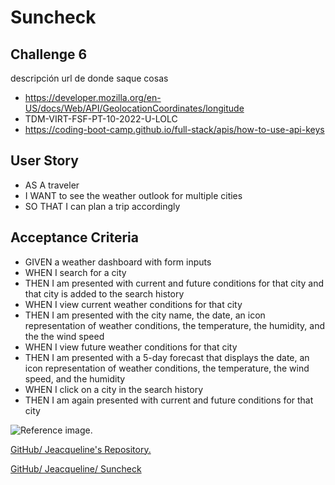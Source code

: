 # Suncheck

## Challenge 6
descripción
url de donde saque cosas
- https://developer.mozilla.org/en-US/docs/Web/API/GeolocationCoordinates/longitude
- TDM-VIRT-FSF-PT-10-2022-U-LOLC 
- https://coding-boot-camp.github.io/full-stack/apis/how-to-use-api-keys 

## User Story

- AS A traveler
- I WANT to see the weather outlook for multiple cities
- SO THAT I can plan a trip accordingly

## Acceptance Criteria

- GIVEN a weather dashboard with form inputs
- WHEN I search for a city
- THEN I am presented with current and future conditions for that city and that city is added to the search history
- WHEN I view current weather conditions for that city
- THEN I am presented with the city name, the date, an icon representation of weather conditions, the temperature, the humidity, and the the wind speed
- WHEN I view future weather conditions for that city
- THEN I am presented with a 5-day forecast that displays the date, an icon representation of weather conditions, the temperature, the wind speed, and the humidity
- WHEN I click on a city in the search history
- THEN I am again presented with current and future conditions for that city


![Reference image.]()

[GitHub/ Jeacqueline's Repository.]()

[GitHub/ Jeacqueline/ Suncheck]()